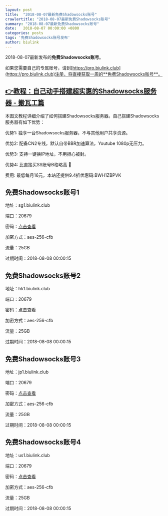 ```yaml
---
layout: post
title:  "2018-08-07最新免费Shadowsocks账号"
crawlertitle: "2018-08-07最新免费Shadowsocks账号"
summary: "2018-08-07最新免费Shadowsocks账号"
date:   2018-08-07 00:00:00 +0800
categories: posts
tags: '免费Shadowsocks账号发布'
author: biulink
---
```


2018-08-07最新发布的**免费Shadowsocks账号**。

如果您需要自己的专属账号，请到[https://pro.biulink.club](https://pro.biulink.club)注册，将直接获取一周的**免费Shadowsocks账号**。

## [👉教程：自己动手搭建超实惠的Shadowsocks服务器 - 搬瓦工篇](https://github.com/Biulink/ShadowsocksTutorials/blob/master/%E6%95%99%E6%82%A8%E8%87%AA%E5%B7%B1%E5%8A%A8%E6%89%8B%E6%90%AD%E5%BB%BA%E8%B6%85%E5%AE%9E%E6%83%A0%E7%9A%84Shadowsocks%E6%9C%8D%E5%8A%A1%E5%99%A8%20-%20%E6%90%AC%E7%93%A6%E5%B7%A5%E7%AF%87.md)
  
  本图文教程详细介绍了如何搭建Shadowsocks服务器。自己搭建Shadowsocks服务器有如下优势：

  优势1: 独享一台Shadowsocks服务器，不与其他用户共享资源。

  优势2: 配备CN2专线，默认自带BBR加速算法，Youtube 1080p无压力。

  优势3: 支持一键换IP地址，不用担心被封。

  优势4: 比直接买SS账号B格略高 🙂

  费用: 最低每月16元，本站还提供9.4折优惠码:BWH1ZBPVK  
## 免费Shadowsocks账号1

地址：sg1.biulink.club

端口：20679

密码：[点击查看](https://github.com/Biulink/ShadowsocksTutorials/blob/master/publish/2018-08-07%E6%9C%80%E6%96%B0%E5%85%8D%E8%B4%B9Shadowsocks%E8%B4%A6%E5%8F%B7.md)

加密方式：aes-256-cfb

流量：25GB

过期时间：2018-08-08 00:00:15

## 免费Shadowsocks账号2

地址：hk1.biulink.club

端口：20679

密码：[点击查看](https://github.com/Biulink/ShadowsocksTutorials/blob/master/publish/2018-08-07%E6%9C%80%E6%96%B0%E5%85%8D%E8%B4%B9Shadowsocks%E8%B4%A6%E5%8F%B7.md)

加密方式：aes-256-cfb

流量：25GB

过期时间：2018-08-08 00:00:15

## 免费Shadowsocks账号3

地址：jp1.biulink.club

端口：20679

密码：[点击查看](https://github.com/Biulink/ShadowsocksTutorials/blob/master/publish/2018-08-07%E6%9C%80%E6%96%B0%E5%85%8D%E8%B4%B9Shadowsocks%E8%B4%A6%E5%8F%B7.md)

加密方式：aes-256-cfb

流量：25GB

过期时间：2018-08-08 00:00:15

## 免费Shadowsocks账号4

地址：us1.biulink.club

端口：20679

密码：[点击查看](https://github.com/Biulink/ShadowsocksTutorials/blob/master/publish/2018-08-07%E6%9C%80%E6%96%B0%E5%85%8D%E8%B4%B9Shadowsocks%E8%B4%A6%E5%8F%B7.md)

加密方式：aes-256-cfb

流量：25GB

过期时间：2018-08-08 00:00:15

